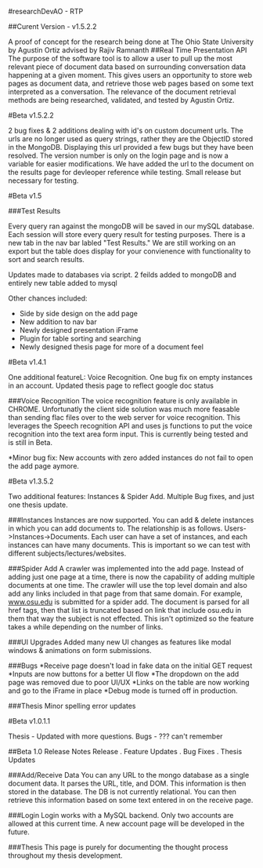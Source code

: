 #researchDevAO - RTP 

##Curent Version - v1.5.2.2

A proof of concept for the research being done at The Ohio State University by Agustin Ortiz advised by Rajiv Ramnanth
##Real Time Presentation API
The purpose of the software tool is to allow a user to pull up the most relevant piece of document data based on surrounding conversation data happening at a given moment. This gives users an opportunity to store web pages as document data, and retrieve those web pages based on some text interpreted as a conversation. The relevance of the document retrieval methods are being researched, validated, and tested by Agustin Ortiz.

#Beta v1.5.2.2

2 bug fixes & 2 additions dealing with id's on custom document urls.  The urls are no longer used as query strings, rather they are the ObjectID stored in the MongoDB.  Displaying this url provided a few bugs but they have been resolved.  The version number is only on the login page and is now a variable for easier modifications.  We have added the url to the document on the results page for devleoper reference while testing.  Small release but necessary for testing.

#Beta v1.5

###Test Results

Every query ran against the mongoDB will be saved in our mySQL database. Each session will store every query result for testing purposes.  There is a new tab in the nav bar labled "Test Results."  We are still working on an export but the table does display for your convienence with functionality to sort and search results.

Updates made to databases via script.  2 feilds added to mongoDB and entirely new table added to mysql

Other chances included:
* Side by side design on the add page
* New addition to nav bar
* Newly designed presentation iFrame
* Plugin for table sorting and searching
* Newly designed thesis page for more of a document feel


#Beta v1.4.1

One additional featureL: Voice Recognition.  One bug fix on empty instances in an account.  Updated thesis page to reflect google doc status

###Voice Recognition
The voice recognition feature is only available in CHROME.  Unfortunatly the client side solution was much more feasable than sending flac files over to the web server for voice recognition.  This leverages the Speech recognition API and uses js functions to put the voice recognition into the text area form input.  This is currently being tested and is still in Beta.

*Minor bug fix: New accounts with zero added instances do not fail to open the add page aymore.

#Beta v1.3.5.2

Two additional features: Instances & Spider Add.  Multiple Bug fixes, and just one thesis update.

###Instances
Instances are now supported.  You can add & delete instances in which you can add documents to.  The relationship is as follows. Users->Instances->Documents.  Each user can have a set of instances, and each instances can have many documents.  This is important so we can test with different subjects/lectures/websites.

###Spider Add
A crawler was implemented into the add page.  Instead of adding just one page at a time, there is now the capability of adding multiple documents at one time.  The crawler will use the top level domain and also add any links included in that page from that same domain.  For example, www.osu.edu is submitted for a spider add.  The document is parsed for all href tags, then that list is truncated based on link that include osu.edu in them that way the subject is not effected.  This isn't optimized so the feature takes a while depending on the number of links.

###UI Upgrades
Added many new UI changes as features like modal windows & animations on form submissions.

###Bugs
*Receive page doesn't load in fake data on the initial GET request
*Inputs are now buttons for a better UI flow
*The dropdown on the add page was removed due to poor UI/UX
*Links on the table are now working and go to the iFrame in place
*Debug mode is turned off in production.

###Thesis
Minor spelling error updates

#Beta v1.0.1.1

Thesis - Updated with more questions.
Bugs - ??? can't remember


##Beta 1.0 Release Notes
Release . Feature Updates . Bug Fixes . Thesis Updates

###Add/Receive Data
You can any URL to the mongo database as a single document data.  It parses the URL, title, and DOM.  This information is then stored in the database.  The DB is not currently relational.  You can then retrieve this information based on some text entered in on the receive page. 

###Login
Login works with a MySQL backend.  Only two accounts are allowed at this current time.  A new account page will be developed in the future.

###Thesis
This page is purely for documenting the thought process throughout my thesis development. 


